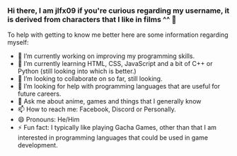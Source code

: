 ### Hi there, I am jlfx09 if you're curious regarding my username, it is derived from characters that I like in films ^^ 👋

To help with getting to know me better here are some information regarding myself:

- 🔭 I’m currently working on improving my programming skills.
- 🌱 I’m currently learning HTML, CSS, JavaScript and a bit of C++ or Python (still looking into which is better.)
- 👯 I’m looking to collaborate on so far, still looking.
- 🤔 I’m looking for help with programming languages that are useful for future careers.
- 💬 Ask me about anime, games and things that I generally know
- 📫 How to reach me: Facebook, Discord or Personally.
- 😄 Pronouns: He/Him
- ⚡ Fun fact: I typically like playing Gacha Games, other than that I am interested in programming languages that could be used in game development.

<!--
**jlfx09/jlfx09** is a ✨ _special_ ✨ repository because its `README.md` (this file) appears on your GitHub profile.

Here are some ideas to get you started:

- 🔭 I’m currently working on improving my programming skills.
- 🌱 I’m currently learning HTML, CSS, JavaScript and a bit of C++ or Python (still looking into which is better.)
- 👯 I’m looking to collaborate on so far, still looking.
- 🤔 I’m looking for help with programming languages that are useful for future careers.
- 💬 Ask me about anime, games and things that I generally know
- 📫 How to reach me: Facebook, Discord or Personally.
- 😄 Pronouns: He/Him
- ⚡ Fun fact: I typically like playing Gacha Games, other than that I am interested in programming languages that could be used in game development.
-->
